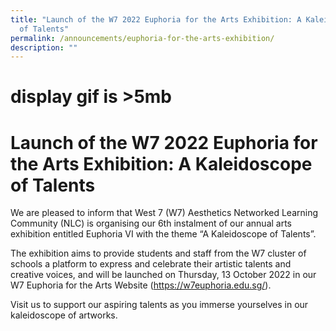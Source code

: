 ```yaml
---
title: "Launch of the W7 2022 Euphoria for the Arts Exhibition: A Kaleidoscope
  of Talents"
permalink: /announcements/euphoria-for-the-arts-exhibition/
description: ""
---
```

# display gif is >5mb
# Launch of the W7 2022 Euphoria for the Arts Exhibition: A Kaleidoscope of Talents

We are pleased to inform that West 7 (W7) Aesthetics Networked Learning Community (NLC) is organising our 6th instalment of our annual arts exhibition entitled Euphoria VI with the theme “A Kaleidoscope of Talents”. 

The exhibition aims to provide students and staff from the W7 cluster of schools a platform to express and celebrate their artistic talents and creative voices, and will be launched on Thursday, 13 October 2022 in our W7 Euphoria for the Arts Website (<a href="https://w7euphoria.edu.sg/" target="_blank">https://w7euphoria.edu.sg/</a>).

Visit us to support our aspiring talents as you immerse yourselves in our kaleidoscope of artworks.